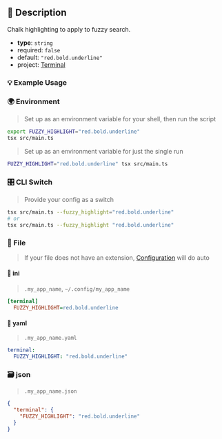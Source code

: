 ## 📜 Description

Chalk highlighting to apply to fuzzy search.

- **type**: `string`
- required: `false`
- default: `"red.bold.underline"`
- project: [Terminal](/terminal)

### 💡 Example Usage

### 🌍 Environment

> Set up as an environment variable for your shell, then run the script
```bash
export FUZZY_HIGHLIGHT="red.bold.underline"
tsx src/main.ts
```
> Set up as an environment variable for just the single run

```bash
FUZZY_HIGHLIGHT="red.bold.underline" tsx src/main.ts
```
### 🎛️ CLI Switch

> Provide your config as a switch
```bash
tsx src/main.ts --fuzzy_highlight="red.bold.underline"
# or
tsx src/main.ts --fuzzy_highlight "red.bold.underline"
```
### 📁 File
>  If your file does not have an extension, [Configuration](/docs/core/configuration) will do auto
#### 📘 ini

> `.my_app_name`, `~/.config/my_app_name`

```ini
[terminal]
  FUZZY_HIGHLIGHT=red.bold.underline
```
#### 📄 yaml

> `.my_app_name.yaml`

```yaml
terminal:
  FUZZY_HIGHLIGHT: "red.bold.underline"
```
### 🗃️ json

> `.my_app_name.json`

```json
{
  "terminal": {
    "FUZZY_HIGHLIGHT": "red.bold.underline"
  }
}
```
